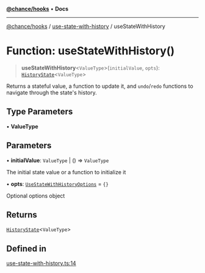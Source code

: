 [**@chance/hooks**](../../README.md) • **Docs**

***

[@chance/hooks](../../modules.md) / [use-state-with-history](../README.md) / useStateWithHistory

# Function: useStateWithHistory()

> **useStateWithHistory**\<`ValueType`\>(`initialValue`, `opts`): [`HistoryState`](../type-aliases/HistoryState.md)\<`ValueType`\>

Returns a stateful value, a function to update it, and `undo`/`redo`
functions to navigate through the state's history.

## Type Parameters

• **ValueType**

## Parameters

• **initialValue**: `ValueType` \| () => `ValueType`

The initial state value or a function to initialize it

• **opts**: [`UseStateWithHistoryOptions`](../interfaces/UseStateWithHistoryOptions.md) = `{}`

Optional options object

## Returns

[`HistoryState`](../type-aliases/HistoryState.md)\<`ValueType`\>

## Defined in

[use-state-with-history.ts:14](https://github.com/chaance/hooks/blob/3a106812f998ae2dc116bc6963936377cd0af671/src/use-state-with-history.ts#L14)
